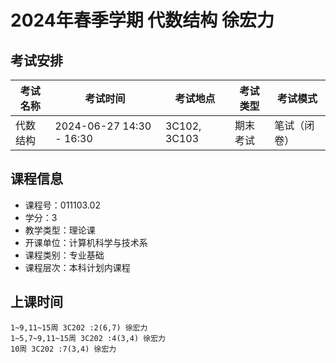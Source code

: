 # 2024年春季学期 代数结构 徐宏力




## 考试安排

| 考试名称 | 考试时间 | 考试地点 | 考试类型 | 考试模式 |
| -------- | -------- | -------- | -------- | -------- |
| 代数结构 | 2024-06-27 14:30 - 16:30 | 3C102, 3C103 | 期末考试 | 笔试（闭卷） |





## 课程信息

- 课程号：011103.02
- 学分：3
- 教学类型：理论课
- 开课单位：计算机科学与技术系
- 课程类别：专业基础
- 课程层次：本科计划内课程

## 上课时间

```
1~9,11~15周 3C202 :2(6,7) 徐宏力
1~5,7~9,11~15周 3C202 :4(3,4) 徐宏力
10周 3C202 :7(3,4) 徐宏力
```

